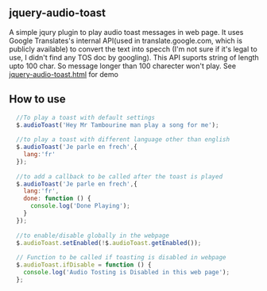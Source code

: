 jquery-audio-toast
------------------

A simple jqury plugin to play audio toast messages in web page. It uses Google Translates's internal API(used in translate.google.com, which is publicly available) to convert the text into specch (I'm not sure if it's legal to use, I didn't find any TOS doc by googling). This API suports string of length upto 100 char. So message longer than 100 charecter won't play. See [jquery-audio-toast.html](jquery-audio-toast.html) for demo

How to use
----------

```javascript
  //To play a toast with default settings
  $.audioToast('Hey Mr Tambourine man play a song for me');
  
  //to play a toast with different language other than english
  $.audioToast('Je parle en frech',{
    lang:'fr'
  });
  
  //to add a callback to be called after the toast is played
  $.audioToast('Je parle en frech',{
    lang:'fr',
    done: function () {
      console.log('Done Playing');
    }
  });
  
  //to enable/disable globally in the webpage
  $.audioToast.setEnabled(!$.audioToast.getEnabled());
  
  // Function to be called if toasting is disabled in webpage
  $.audioToast.ifDisable = function () {
    console.log('Audio Tosting is Disabled in this web page');
  };
  
  
```
